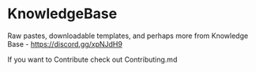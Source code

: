 # KnowledgeBase
Raw pastes, downloadable templates, and perhaps more from Knowledge Base - https://discord.gg/xpNJdH9

If you want to Contribute check out Contributing.md